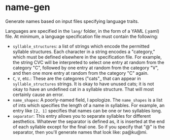 # name-gen

Generate names based on input files specifying language traits.

Languages are specified in the `lang/` folder, in the form of a YAML (.yaml)
file. At minimum, a language specification file must contain the following:

- `syllable_structures`: a list of strings which encode the permitted syllable
  structures. Each character in a string encodes a "category," which must be
  defined elsewhere in the specification file. For example, the string CVC
  will be interpreted to select one entry at random from the category "C",
  followed by one entry at random from the category "V", and then one more entry
  at random from the category "C" again.
- `C`, `V`, etc.: These are the categores ("cats"_ that can appear in
  `syllable_structures` strings. It is okay to have unused cats; it is not okay
  to have an undefined cat in a syllable structure. That will most certainly
  cause an error.
- `name_shapes`: A poorly-named field, I apologize. The `name_shapes` is a list
  of ints which specifies the length of a name in syllables. For example, an
  entry like `[2, 1]` specifies that names can be one or two syllables long.
- `separator`: This entry allows you to separate syllables for different
  aesthetics. Whatever the separator is defined as, it is inserted at the end
  of each syllable except for the final one. So if you specify that "@" is the
  separator, then you'll generate names that look like: pa@ku@mi.
